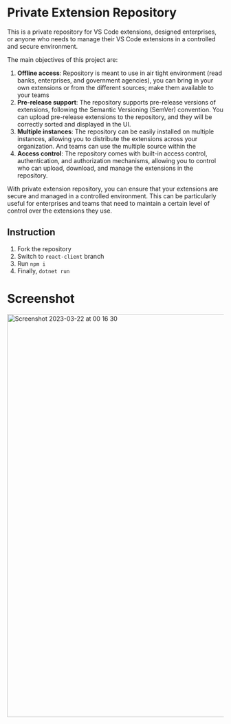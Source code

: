 # Private Extension Repository

This is a private repository for VS Code extensions, designed enterprises, or anyone who needs to manage their VS Code extensions in a controlled and secure environment. 

The main objectives of this project are:

1. **Offline access**: Repository is meant to use in air tight environment (read banks, enterprises, and government agencies), you can bring in your own extensions or from the different sources; make them available to your teams
2. **Pre-release support**: The repository supports pre-release versions of extensions, following the Semantic Versioning (SemVer) convention. You can upload pre-release extensions to the repository, and they will be correctly sorted and displayed in the UI.
3. **Multiple instances**: The repository can be easily installed on multiple instances, allowing you to distribute the extensions across your organization. And teams can use the multiple source within the 
4. **Access control**: The repository comes with built-in access control, authentication, and authorization mechanisms, allowing you to control who can upload, download, and manage the extensions in the repository.

With private extension repository, you can ensure that your extensions are secure and managed in a controlled environment. This can be particularly useful for enterprises and teams that need to maintain a certain level of control over the extensions they use.

## Instruction

1. Fork the repository
2. Switch to `react-client` branch
3. Run `npm i`
4. Finally, `dotnet run`

# Screenshot
<img width="937" alt="Screenshot 2023-03-22 at 00 16 30" src="https://user-images.githubusercontent.com/328076/226710996-c9169856-f1a9-4f86-ad27-313ccaa922f8.png">
